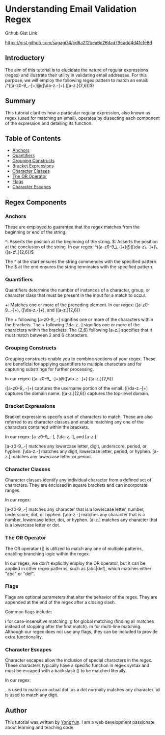 # Understanding Email Validation Regex

Github Gist Link

https://gist.github.com/sagagi74/cd6a2f2bea6c26dad79cadd4d41cfe8d


## Introductory

The aim of this tutorial is to elucidate the nature of regular expressions (regex) and illustrate their utility in validating email addresses. For this purpose, we will employ the following regex pattern to match an email:
/^([a-z0-9_\.-]+)@([\da-z\.-]+)\.([a-z\.]{2,6})$/

## Summary

This tutorial clarifies how a particular regular expression, also known as regex (used for matching an email), operates by dissecting each component of the expression and detailing its function.

## Table of Contents

- [Anchors](#anchors)
- [Quantifiers](#quantifiers)
- [Grouping Constructs](#grouping-constructs)
- [Bracket Expressions](#bracket-expressions)
- [Character Classes](#character-classes)
- [The OR Operator](#the-or-operator)
- [Flags](#flags)
- [Character Escapes](#character-escapes)

## Regex Components

### Anchors

These are employed to guarantee that the regex matches from the beginning or end of the string.

^: Asserts the position at the beginning of the string.
$: Asserts the position at the conclusion of the string.
In our regex: ^([a-z0-9_\.-]+)@([\da-z\.-]+)\.([a-z\.]{2,6})$

The ^ at the start ensures the string commences with the specified pattern.
The $ at the end ensures the string terminates with the specified pattern.

### Quantifiers

Quantifiers determine the number of instances of a character, group, or character class that must be present in the input for a match to occur.

+: Matches one or more of the preceding element.
In our regex: ([a-z0-9_\.-]+), ([\da-z\.-]+), and ([a-z\.]{2,6})

The + following [a-z0-9_\.-] signifies one or more of the characters within the brackets.
The + following [\da-z\.-] signifies one or more of the characters within the brackets.
The {2,6} following [a-z\.] specifies that it must match between 2 and 6 characters.

### Grouping Constructs

Grouping constructs enable you to combine sections of your regex. These are beneficial for applying quantifiers to multiple characters and for capturing substrings for further processing.

In our regex: ([a-z0-9_\.-]+)@([\da-z\.-]+)\.([a-z\.]{2,6})

([a-z0-9_\.-]+) captures the username portion of the email.
([\da-z\.-]+) captures the domain name.
([a-z\.]{2,6}) captures the top-level domain.

### Bracket Expressions

Bracket expressions specify a set of characters to match. These are also referred to as character classes and enable matching any one of the characters contained within the brackets.

In our regex: [a-z0-9_\.-], [\da-z\.-], and [a-z\.]

[a-z0-9_\.-] matches any lowercase letter, digit, underscore, period, or hyphen.
[\da-z\.-] matches any digit, lowercase letter, period, or hyphen.
[a-z\.] matches any lowercase letter or period.

### Character Classes

Character classes identify any individual character from a defined set of characters. They are enclosed in square brackets and can incorporate ranges.

In our regex:

[a-z0-9_\.-] matches any character that is a lowercase letter, number, underscore, dot, or hyphen.
[\da-z\.-] matches any character that is a number, lowercase letter, dot, or hyphen.
[a-z\.] matches any character that is a lowercase letter or dot.
### The OR Operator

The OR operator (|) is utilized to match any one of multiple patterns, enabling branching logic within the regex.

In our regex, we don't explicitly employ the OR operator, but it can be applied in other regex patterns, such as (abc|def), which matches either "abc" or "def".

### Flags

Flags are optional parameters that alter the behavior of the regex. They are appended at the end of the regex after a closing slash.

Common flags include:

i for case-insensitive matching.
g for global matching (finding all matches instead of stopping after the first match).
m for multi-line matching.
Although our regex does not use any flags, they can be included to provide extra functionality.

### Character Escapes


Character escapes allow the inclusion of special characters in the regex. These characters typically have a specific function in regex syntax and must be escaped with a backslash (\) to be matched literally.

In our regex:

\. is used to match an actual dot, as a dot normally matches any character.
\d is used to match any digit.

## Author

This tutorial was written by [YongYun](https://github.com/sagagi74). I am a web development passionate about learning and teaching code.
